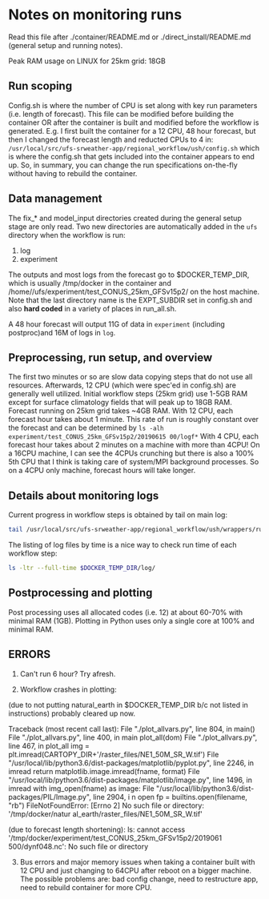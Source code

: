 # Notes on monitoring runs

Read this file after ./container/README.md or
./direct_install/README.md (general setup and running notes).

Peak RAM usage on LINUX for 25km grid: 18GB

## Run scoping

Config.sh is where the number of CPU is set along with key run
parameters (i.e. length of forecast).  This file can be modified
before building the container OR after the container is built and
modified before the workflow is generated.  E.g. I first built the
container for a 12 CPU, 48 hour forecast, but then I changed the
forecast length and reducted CPUs to 4 in:
`/usr/local/src/ufs-srweather-app/regional_workflow/ush/config.sh`
which is where the config.sh that gets included into the container
appears to end up.  So, in summary, you can change the run
specifications on-the-fly without having to rebuild the container.

## Data management

The fix_* and model_input directories created during
the general setup stage are only read.
Two new directories are automatically added in the
`ufs` directory when the
workflow is run:
1. log
2. experiment

The outputs and most logs from the forecast go to
$DOCKER_TEMP_DIR, which is usually /tmp/docker in
the container and /home/<user>/ufs/experiment/test_CONUS_25km_GFSv15p2/
on the host machine.  Note that the last directory
name is the EXPT_SUBDIR set in config.sh and also
**hard coded** in a variety of places in run_all.sh.

A 48 hour forecast will output 11G of data in `experiment`
(including postproc)and 16M of logs in `log`.

## Preprocessing, run setup, and overview

The first two minutes or so are slow data copying steps that
do not use all resources. Afterwards, 12 CPU (which were spec'ed
in config.sh) are generally well utilized.  Initial
workflow steps (25km grid) use 1-5GB RAM except for surface
climatology fields that will peak up to 18GB RAM.
Forecast running on 25km grid takes ~4GB RAM.
With 12 CPU, each forecast hour takes about 1 minute.  This
rate of run is roughly constant over the forecast and
can be determined by `ls -alh experiment/test_CONUS_25km_GFSv15p2/20190615
00/logf*`
With 4 CPU, each forecast hour takes about 2 minutes on a machine with
more than 4CPU!  On a 16CPU machine, I can see the 4CPUs crunching but
there is also a 100% 5th CPU that I think is taking care of system/MPI
background processes.  So on a 4CPU only machine, forecast hours will
take longer.


## Details about monitoring logs

Current progress in workflow steps is obtained by tail on main log:
```bash
tail /usr/local/src/ufs-srweather-app/regional_workflow/ush/wrappers/run_all.log
```

The listing of log files by time is a nice way to check
run time of each workflow step:
```bash
ls -ltr --full-time $DOCKER_TEMP_DIR/log/
```

## Postprocessing and plotting

Post processing uses all allocated codes (i.e. 12) at about 60-70% with minimal RAM (1GB).
Plotting in Python uses only a single core at 100% and minimal RAM.

## ERRORS

1. Can't run 6 hour?  Try afresh.

2. Workflow crashes in plotting:

(due to not putting natural_earth in $DOCKER_TEMP_DIR
b/c not listed in instructions) probably cleared up now.

Traceback (most recent call last):
  File "./plot_allvars.py", line 804, in <module>
    main()
  File "./plot_allvars.py", line 400, in main
    plot_all(dom)
  File "./plot_allvars.py", line 467, in plot_all
    img = plt.imread(CARTOPY_DIR+'/raster_files/NE1_50M_SR_W.tif')
  File "/usr/local/lib/python3.6/dist-packages/matplotlib/pyplot.py", line
 2246, in imread
    return matplotlib.image.imread(fname, format)
  File "/usr/local/lib/python3.6/dist-packages/matplotlib/image.py", line 
1496, in imread
    with img_open(fname) as image:
  File "/usr/local/lib/python3.6/dist-packages/PIL/Image.py", line 2904, i
n open
    fp = builtins.open(filename, "rb")
FileNotFoundError: [Errno 2] No such file or directory: '/tmp/docker/natur
al_earth/raster_files/NE1_50M_SR_W.tif'

(due to forecast length shortening):
ls: cannot access '/tmp/docker/experiment/test_CONUS_25km_GFSv15p2/2019061
500/dynf048.nc': No such file or directory

3. Bus errors and major memory issues when taking a container built with 12 CPU and just changing to 64CPU after reboot on a bigger machine. The possible problems are: bad config change, need to restructure app, need to rebuild container for more CPU.